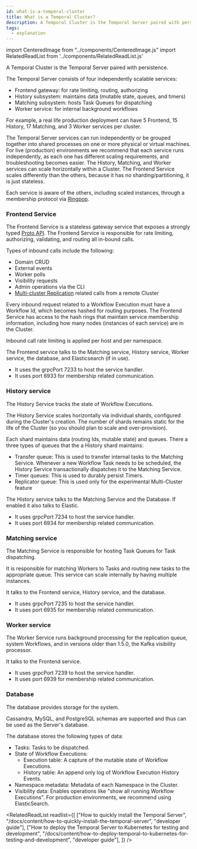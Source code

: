 ```yaml
---
id: what-is-a-temporal-cluster
title: What is a Temporal Cluster?
description: A Temporal Cluster is the Temporal Server paired with persistence.
tags:
  - explanation
---
```


import CenteredImage from "../components/CenteredImage.js"
import RelatedReadList from '../components/RelatedReadList.js'

A Temporal Cluster is the Temporal Server paired with persistence.

The Temporal Server consists of four independently scalable services:

- Frontend gateway: for rate limiting, routing, authorizing
- History subsystem: maintains data (mutable state, queues, and timers)
- Matching subsystem: hosts Task Queues for dispatching
- Worker service: for internal background workflows

<CenteredImage
imagePath="/diagrams/temporal-cluster.svg"
imageSize="75"
title="A Temporal Cluster (Server + persistence)"
/>

For example, a real life production deployment can have 5 Frontend, 15 History, 17 Matching, and 3 Worker services per cluster.

The Temporal Server services can run independently or be grouped together into shared processes on one or more physical or virtual machines.
For live (production) environments we recommend that each service runs independently, as each one has different scaling requirements, and troubleshooting becomes easier.
The History, Matching, and Worker services can scale horizontally within a Cluster.
The Frontend Service scales differently than the others, because it has no sharding/partitioning, it is just stateless.

Each service is aware of the others, including scaled instances, through a membership protocol via [Ringpop](https://github.com/temporalio/ringpop-go).

### Frontend Service

The Frontend Service is a stateless gateway service that exposes a strongly typed [Proto API](https://github.com/temporalio/api/blob/master/temporal/api/workflowservice/v1/service.proto).
The Frontend Service is responsible for rate limiting, authorizing, validating, and routing all in-bound calls.

<CenteredImage
imagePath="/diagrams/temporal-frontend-service.svg"
imageSize="75"
title="Frontend Service"
/>

Types of inbound calls include the following:

- Domain CRUD
- External events
- Worker polls
- Visibility requests
- Admin operations via the CLI
- [Multi-cluster Replication](/docs/server/multi-cluster) related calls from a remote Cluster

Every inbound request related to a Workflow Execution must have a Workflow Id, which becomes hashed for routing purposes.
The Frontend Service has access to the hash rings that maintain service membership information, including how many nodes (instances of each service) are in the Cluster.

Inbound call rate limiting is applied per host and per namespace.

The Frontend service talks to the Matching service, History service, Worker service, the database, and Elasticsearch (if in use).

- It uses the grpcPort 7233 to host the service handler.
- It uses port 6933 for membership related communication.

### History service

The History Service tracks the state of Workflow Executions.

<CenteredImage
imagePath="/diagrams/temporal-history-service.svg"
imageSize="75"
title="History Service"
/>

The History Service scales horizontally via individual shards, configured during the Cluster's creation.
The number of shards remains static for the life of the Cluster (so you should plan to scale and over-provision).

Each shard maintains data (routing Ids, mutable state) and queues.
There a three types of queues that the a History shard maintains:

- Transfer queue: This is used to transfer internal tasks to the Matching Service.
  Whenever a new Workflow Task needs to be scheduled, the History Service transactionally dispatches it to the Matching Service.
- Timer queues: This is used to durably persist Timers.
- Replicator queue: This is used only for the experimental Multi-Cluster feature

The History service talks to the Matching Service and the Database. If enabled it also talks to Elastic.

- It uses grpcPort 7234 to host the service handler.
- It uses port 6934 for membership related communication.

### Matching service

The Matching Service is responsible for hosting Task Queues for Task dispatching.

<CenteredImage
imagePath="/diagrams/temporal-matching-service.svg"
imageSize="75"
title="Matching Service"
/>

It is responsible for matching Workers to Tasks and routing new tasks to the appropriate queue.
This service can scale internally by having multiple instances.

It talks to the Frontend service, History service, and the database.

- It uses grpcPort 7235 to host the service handler.
- It uses port 6935 for membership related communication.

### Worker service

The Worker Service runs background processing for the replication queue, system Workflows, and in versions older than 1.5.0, the Kafka visibility processor.

<CenteredImage
imagePath="/diagrams/temporal-worker-service.svg"
imageSize="50"
title="Worker Service"
/>

It talks to the Frontend service.

- It uses grpcPort 7239 to host the service handler.
- It uses port 6939 for membership related communication.

### Database

The database provides storage for the system.

<CenteredImage
imagePath="/diagrams/temporal-database.svg"
imageSize="75"
title="Persistence"
/>

Cassandra, MySQL, and PostgreSQL schemas are supported and thus can be used as the Server's database.

The database stores the following types of data:

- Tasks: Tasks to be dispatched.
- State of Workflow Executions:
  - Execution table: A capture of the mutable state of Workflow Executions.
  - History table: An append only log of Workflow Execution History Events.
- Namespace metadata: Metadata of each Namespace in the Cluster.
- Visibility data: Enables operations like "show all running Workflow Executions".
  For production environments, we recommend using ElasticSearch.

<RelatedReadList
readlist={[
["How to quickly install the Temporal Server", "/docs/content/how-to-quickly-install-the-temporal-server", "developer guide"],
["How to deploy the Temporal Server to Kubernetes for testing and development", "/docs/content/how-to-deploy-temporal-to-kubernetes-for-testing-and-development", "developer guide"],
]}
/>
